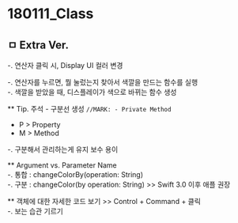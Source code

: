 # 180111_Class

## ㅁ Extra Ver.

-. 연산자 클릭 시, Display UI 컬러 변경

-. 연산자를 누르면, 뭘 눌렀는지 찾아서 색깔을 만드는 함수를 실행  
-. 색깔을 받았을 때, 디스플레이가 색으로 바뀌는 함수 생성




** Tip. 주석 - 구분선 생성
   `//MARK: - Private Method`

- P > Property  
- M > Method
    
-. 구분해서 관리하는게 유지 보수 용이

** Argument vs. Parameter Name   
-. 통합 : changeColorBy(operation: String)  
-. 구분 : changeColor(by operation: String) >> Swift 3.0 이후 애플 권장

** 객체에 대한 자세한 코드 보기 >> Control + Command + 클릭  
-. 보는 습관 기르기